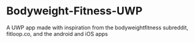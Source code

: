 # Bodyweight-Fitness-UWP
A UWP app made with inspiration from the bodyweightfitness subreddit, fitloop.co, and the android and iOS apps
